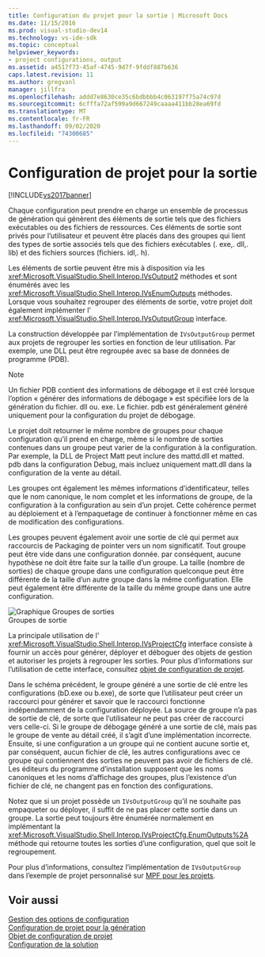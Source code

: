 ```yaml
---
title: Configuration du projet pour la sortie | Microsoft Docs
ms.date: 11/15/2016
ms.prod: visual-studio-dev14
ms.technology: vs-ide-sdk
ms.topic: conceptual
helpviewer_keywords:
- project configurations, output
ms.assetid: a4517f73-45af-4745-9d7f-9fddf887b636
caps.latest.revision: 11
ms.author: gregvanl
manager: jillfra
ms.openlocfilehash: addd7e8630ce35c6bdbbbb4c063197f75a74c97d
ms.sourcegitcommit: 6cfffa72af599a9d667249caaaa411bb28ea69fd
ms.translationtype: MT
ms.contentlocale: fr-FR
ms.lasthandoff: 09/02/2020
ms.locfileid: "74300685"
---
```

# <a name="project-configuration-for-output"></a>Configuration de projet pour la sortie
[!INCLUDE[vs2017banner](../../includes/vs2017banner.md)]

Chaque configuration peut prendre en charge un ensemble de processus de génération qui génèrent des éléments de sortie tels que des fichiers exécutables ou des fichiers de ressources. Ces éléments de sortie sont privés pour l’utilisateur et peuvent être placés dans des groupes qui lient des types de sortie associés tels que des fichiers exécutables (. exe,. dll,. lib) et des fichiers sources (fichiers. idl,. h).  
  
 Les éléments de sortie peuvent être mis à disposition via les <xref:Microsoft.VisualStudio.Shell.Interop.IVsOutput2> méthodes et sont énumérés avec les <xref:Microsoft.VisualStudio.Shell.Interop.IVsEnumOutputs> méthodes. Lorsque vous souhaitez regrouper des éléments de sortie, votre projet doit également implémenter l' <xref:Microsoft.VisualStudio.Shell.Interop.IVsOutputGroup> interface.  
  
 La construction développée par l’implémentation de `IVsOutputGroup` permet aux projets de regrouper les sorties en fonction de leur utilisation. Par exemple, une DLL peut être regroupée avec sa base de données de programme (PDB).  
  
> [!NOTE]
> Un fichier PDB contient des informations de débogage et il est créé lorsque l’option « générer des informations de débogage » est spécifiée lors de la génération du fichier. dll ou. exe. Le fichier. pdb est généralement généré uniquement pour la configuration du projet de débogage.  
  
 Le projet doit retourner le même nombre de groupes pour chaque configuration qu’il prend en charge, même si le nombre de sorties contenues dans un groupe peut varier de la configuration à la configuration. Par exemple, la DLL de Project Matt peut inclure des mattd.dll et matted. pdb dans la configuration Debug, mais incluez uniquement matt.dll dans la configuration de la vente au détail.  
  
 Les groupes ont également les mêmes informations d’identificateur, telles que le nom canonique, le nom complet et les informations de groupe, de la configuration à la configuration au sein d’un projet. Cette cohérence permet au déploiement et à l’empaquetage de continuer à fonctionner même en cas de modification des configurations.  
  
 Les groupes peuvent également avoir une sortie de clé qui permet aux raccourcis de Packaging de pointer vers un nom significatif. Tout groupe peut être vide dans une configuration donnée. par conséquent, aucune hypothèse ne doit être faite sur la taille d’un groupe. La taille (nombre de sorties) de chaque groupe dans une configuration quelconque peut être différente de la taille d’un autre groupe dans la même configuration. Elle peut également être différente de la taille du même groupe dans une autre configuration.  
  
 ![Graphique Groupes de sorties](../../extensibility/internals/media/vsoutputgroups.gif "vsOutputGroups")  
Groupes de sortie  
  
 La principale utilisation de l' <xref:Microsoft.VisualStudio.Shell.Interop.IVsProjectCfg> interface consiste à fournir un accès pour générer, déployer et déboguer des objets de gestion et autoriser les projets à regrouper les sorties. Pour plus d’informations sur l’utilisation de cette interface, consultez [objet de configuration de projet](../../extensibility/internals/project-configuration-object.md).  
  
 Dans le schéma précédent, le groupe généré a une sortie de clé entre les configurations (bD.exe ou b.exe), de sorte que l’utilisateur peut créer un raccourci pour générer et savoir que le raccourci fonctionne indépendamment de la configuration déployée. La source de groupe n’a pas de sortie de clé, de sorte que l’utilisateur ne peut pas créer de raccourci vers celle-ci. Si le groupe de débogage généré a une sortie de clé, mais pas le groupe de vente au détail créé, il s’agit d’une implémentation incorrecte. Ensuite, si une configuration a un groupe qui ne contient aucune sortie et, par conséquent, aucun fichier de clé, les autres configurations avec ce groupe qui contiennent des sorties ne peuvent pas avoir de fichiers de clé. Les éditeurs du programme d’installation supposent que les noms canoniques et les noms d’affichage des groupes, plus l’existence d’un fichier de clé, ne changent pas en fonction des configurations.  
  
 Notez que si un projet possède un `IVsOutputGroup` qu’il ne souhaite pas empaqueter ou déployer, il suffit de ne pas placer cette sortie dans un groupe. La sortie peut toujours être énumérée normalement en implémentant la <xref:Microsoft.VisualStudio.Shell.Interop.IVsProjectCfg.EnumOutputs%2A> méthode qui retourne toutes les sorties d’une configuration, quel que soit le regroupement.  
  
 Pour plus d’informations, consultez l’implémentation de `IVsOutputGroup` dans l’exemple de projet personnalisé sur [MPF pour les projets](https://archive.codeplex.com/?p=mpfproj12).  
  
## <a name="see-also"></a>Voir aussi  
 [Gestion des options de configuration](../../extensibility/internals/managing-configuration-options.md)   
 [Configuration de projet pour la génération](../../extensibility/internals/project-configuration-for-building.md)   
 [Objet de configuration de projet](../../extensibility/internals/project-configuration-object.md)   
 [Configuration de la solution](../../extensibility/internals/solution-configuration.md)
